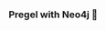 ### Pregel with Neo4j 🚀



































































































































 











































































































































































































































































